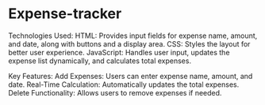 # Expense-tracker

Technologies Used:
HTML: Provides input fields for expense name, amount, and date, along with buttons and a display area.
CSS: Styles the layout for better user experience.
JavaScript: Handles user input, updates the expense list dynamically, and calculates total expenses.

Key Features:
Add Expenses: Users can enter expense name, amount, and date.
Real-Time Calculation: Automatically updates the total expenses.
Delete Functionality: Allows users to remove expenses if needed.
